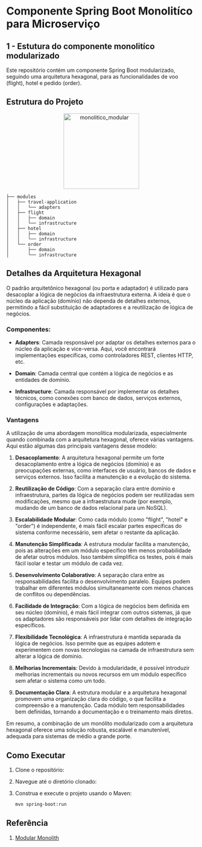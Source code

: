 # Componente Spring Boot Monolitíco para Microserviço

## 1 - Estutura do componente monolitíco modularizado 
Este repositório contém um componente Spring Boot modularizado, seguindo uma arquitetura hexagonal, para as funcionalidades de voo (flight), hotel e pedido (order).

## Estrutura do Projeto

<p align="center">
    <img width="200" src="https://github.com/murilohenzo/mono-to-micro/assets/28688721/4a7fabb2-349b-466b-99b4-b1aa27e97ea8" alt="monolitico_modular">
</p>

```
├── modules
│   ├── travel-application
│   │   └── adapters
│   ├── flight
│   │   ├── domain
│   │   └── infrastructure
│   ├── hotel
│   │   ├── domain
│   │   └── infrastructure
│   └── order
│       ├── domain
│       └── infrastructure
```

## Detalhes da Arquitetura Hexagonal

O padrão arquitetônico hexagonal (ou porta e adaptador) é utilizado para desacoplar a lógica de negócios da infraestrutura externa. A ideia é que o núcleo da aplicação (domínio) não dependa de detalhes externos, permitindo a fácil substituição de adaptadores e a reutilização de lógica de negócios.

### Componentes:

- **Adapters**: Camada responsável por adaptar os detalhes externos para o núcleo da aplicação e vice-versa. Aqui, você encontrará implementações específicas, como controladores REST, clientes HTTP, etc.

- **Domain**: Camada central que contém a lógica de negócios e as entidades de domínio.

- **Infrastructure**: Camada responsável por implementar os detalhes técnicos, como conexões com banco de dados, serviços externos, configurações e adaptações.
### Vantagens

A utilização de uma abordagem monolítica modularizada, especialmente quando combinada com a arquitetura hexagonal, oferece várias vantagens. Aqui estão algumas das principais vantagens desse modelo:

1. **Desacoplamento**: A arquitetura hexagonal permite um forte desacoplamento entre a lógica de negócios (domínio) e as preocupações externas, como interfaces de usuário, bancos de dados e serviços externos. Isso facilita a manutenção e a evolução do sistema.

2. **Reutilização de Código**: Com a separação clara entre domínio e infraestrutura, partes da lógica de negócios podem ser reutilizadas sem modificações, mesmo que a infraestrutura mude (por exemplo, mudando de um banco de dados relacional para um NoSQL).

3. **Escalabilidade Modular**: Como cada módulo (como "flight", "hotel" e "order") é independente, é mais fácil escalar partes específicas do sistema conforme necessário, sem afetar o restante da aplicação.

4. **Manutenção Simplificada**: A estrutura modular facilita a manutenção, pois as alterações em um módulo específico têm menos probabilidade de afetar outros módulos. Isso também simplifica os testes, pois é mais fácil isolar e testar um módulo de cada vez.

5. **Desenvolvimento Colaborativo**: A separação clara entre as responsabilidades facilita o desenvolvimento paralelo. Equipes podem trabalhar em diferentes módulos simultaneamente com menos chances de conflitos ou dependências.

6. **Facilidade de Integração**: Com a lógica de negócios bem definida em seu núcleo (domínio), é mais fácil integrar com outros sistemas, já que os adaptadores são responsáveis por lidar com detalhes de integração específicos.

7. **Flexibilidade Tecnológica**: A infraestrutura é mantida separada da lógica de negócios. Isso permite que as equipes adotem e experimentem com novas tecnologias na camada de infraestrutura sem alterar a lógica de domínio.

8. **Melhorias Incrementais**: Devido à modularidade, é possível introduzir melhorias incrementais ou novos recursos em um módulo específico sem afetar o sistema como um todo.

9. **Documentação Clara**: A estrutura modular e a arquitetura hexagonal promovem uma organização clara do código, o que facilita a compreensão e a manutenção. Cada módulo tem responsabilidades bem definidas, tornando a documentação e o treinamento mais diretos.

Em resumo, a combinação de um monólito modularizado com a arquitetura hexagonal oferece uma solução robusta, escalável e manutenível, adequada para sistemas de médio a grande porte.

## Como Executar

1. Clone o repositório:
2. Navegue até o diretório clonado:
3. Construa e execute o projeto usando o Maven:

   ```bash
   mvn spring-boot:run
   ```
   
## Referência
1. [Modular Monolith](https://www.kamilgrzybek.com/blog/series/modular-monolith)
